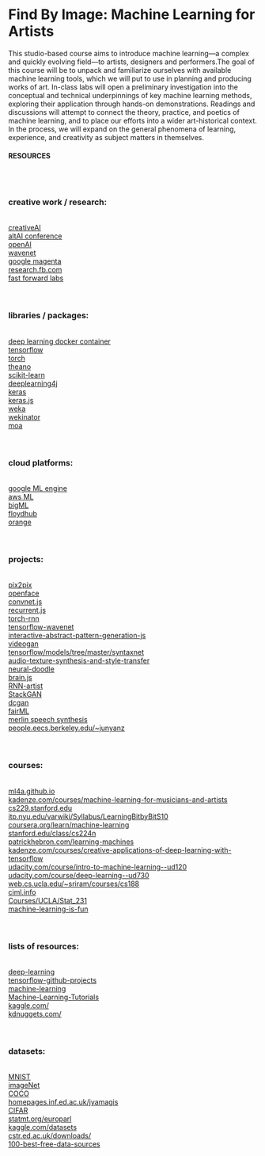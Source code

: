 # Find By Image: Machine Learning for Artists #

This studio-based course aims to introduce machine learning—a complex and quickly evolving field—to artists, designers and performers.The goal of this course will be to unpack and familiarize ourselves with available machine learning tools, which we will put to use in planning and producing works of art. In-class labs will open a preliminary investigation into the conceptual and technical underpinnings of key machine learning methods, exploring their application through hands-on demonstrations. Readings and discussions will attempt to connect the theory, practice, and poetics of machine learning, and to place our efforts into a wider art-historical context. In the process, we will expand on the general phenomena of learning, experience, and creativity as subject matters in themselves.

<div id="resources">
<h4>RESOURCES</h4>
<br><br><h3>creative work / research:</h3>
<br>
<a href="http://www.creativeai.net/">creativeAI</a><br>
<a href="http://genekogan.com/alt-AI/">altAI conference</a><br>
<a href="https://openai.com/">openAI</a><br>
<a href="https://deepmind.com/blog/wavenet-generative-model-raw-audio/">wavenet</a><br>
<a href="https://magenta.tensorflow.org/welcome-to-magenta">google magenta</a><br>
<a href="https://research.fb.com/">research.fb.com</a><br>
<a href="http://www.fastforwardlabs.com/">fast forward labs</a><br>
<br>
<br>
<h3>libraries / packages:</h3>

<br>
<a href="https://github.com/floydhub/dl-docker">deep learning docker container</a><br>
<a href="https://www.tensorflow.org/">tensorflow</a><br>
<a href="http://torch.ch/">torch</a><br>
<a href="http://deeplearning.net/software/theano/">theano</a><br>
<a href="http://scikit-learn.org/stable/index.html">scikit-learn</a><br>
<a href="https://deeplearning4j.org/">deeplearning4j</a><br>
<a href="https://keras.io/">keras</a><br>
<a href="https://github.com/transcranial/keras-js">keras.js</a><br>
<a href="http://www.cs.waikato.ac.nz/~ml/weka/">weka</a><br>
<a href="http://www.wekinator.org/">wekinator</a><br>
<a href="http://moa.cms.waikato.ac.nz/">moa</a><br>
<br><br>
<h3>cloud platforms:</h3>
<br>
<a href="https://cloud.google.com/ml-engine/">google ML engine</a><br>
<a href="https://aws.amazon.com/machine-learning/">aws ML</a><br>
<a href="https://bigml.com/">bigML</a><br>
<a href="https://www.floydhub.com/">floydhub</a><br>
<a href="http://orange.biolab.si/">orange</a><br>
<br><br>
<h3>projects:</h3>
<br>
<a href="https://github.com/affinelayer/pix2pix-tensorflow">pix2pix</a><br>
<a href="http://cmusatyalab.github.io/openface/">openface</a><br>
<a href="http://cs.stanford.edu/people/karpathy/convnetjs/">convnet.js</a><br>
<a href="http://cs.stanford.edu/people/karpathy/recurrentjs/">recurrent.js</a><br>
<a href="https://github.com/jcjohnson/torch-rnn">torch-rnn</a><br>
<a href="https://github.com/ibab/tensorflow-wavenet">tensorflow-wavenet</a><br>
<a href="http://blog.otoro.net/2016/04/24/interactive-abstract-pattern-generation-javascript-demo/">interactive-abstract-pattern-generation-js</a><br>
<a href="https://github.com/cvondrick/videogan">videogan</a><br>
<a href="https://github.com/tensorflow/models/tree/master/syntaxnet">tensorflow/models/tree/master/syntaxnet</a><br>
<a href="https://dmitryulyanov.github.io/audio-texture-synthesis-and-style-transfer/">audio-texture-synthesis-and-style-transfer</a><br>
<a href="https://github.com/alexjc/neural-doodle">neural-doodle</a><br>
<a href="https://github.com/harthur-org/brain.js">brain.js</a><br>
<a href="http://blog.otoro.net/2017/01/01/recurrent-neural-network-artist/">RNN-artist</a><br>
<a href="https://github.com/hanzhanggit/StackGAN">StackGAN</a><br>
<a href="https://github.com/soumith/dcgan.torch">dcgan</a><br>
<a href="https://github.com/adebayoj/fairml">fairML</a><br>
<a href="https://github.com/CSTR-Edinburgh/merlin">merlin speech synthesis</a><br>
<a href="https://people.eecs.berkeley.edu/~junyanz/">people.eecs.berkeley.edu/~junyanz</a><br>
<br><br>
<h3>courses:</h3>
<br>
<a href="https://ml4a.github.io/">ml4a.github.io</a><br>
<a href="https://www.kadenze.com/courses/machine-learning-for-musicians-and-artists-v/info">kadenze.com/courses/machine-learning-for-musicians-and-artists</a><br>
<a href="http://cs229.stanford.edu/">cs229.stanford.edu</a><br>
<a href="https://itp.nyu.edu/varwiki/Syllabus/LearningBitbyBitS10">itp.nyu.edu/varwiki/Syllabus/LearningBitbyBitS10</a><br>
<a href="https://www.coursera.org/learn/machine-learning">coursera.org/learn/machine-learning</a><br>
<a href="http://web.stanford.edu/class/cs224n/">stanford.edu/class/cs224n</a><br>
<a href="http://www.patrickhebron.com/learning-machines/">patrickhebron.com/learning-machines</a><br>
<a href="https://www.kadenze.com/courses/creative-applications-of-deep-learning-with-tensorflow-iv/info">kadenze.com/courses/creative-applications-of-deep-learning-with-tensorflow</a><br>
<a href="https://www.udacity.com/course/intro-to-machine-learning--ud120">udacity.com/course/intro-to-machine-learning--ud120</a><br>
<a href="https://www.udacity.com/course/deep-learning--ud730">udacity.com/course/deep-learning--ud730</a><br>
<a href="http://web.cs.ucla.edu/~sriram/courses/cs188.winter-2017/html/index.html">web.cs.ucla.edu/~sriram/courses/cs188</a><br>
<a href="http://ciml.info/">ciml.info</a><br>
<a href="http://www.stat.ucla.edu/~sczhu/Courses/UCLA/Stat_231/Stat_231.html">Courses/UCLA/Stat_231</a><br>
<a href="https://medium.com/@ageitgey/machine-learning-is-fun-80ea3ec3c471">machine-learning-is-fun</a><br>
<br><br>
<h3>lists of resources:</h3>
<br>
<a href="https://github.com/ChristosChristofidis/awesome-deep-learning">deep-learning</a><br>
<a href="https://github.com/jtoy/awesome-tensorflow#github-projects">tensorflow-github-projects</a><br>
<a href="https://github.com/josephmisiti/awesome-machine-learning">machine-learning</a><br>
<a href="https://github.com/ujjwalkarn/Machine-Learning-Tutorials">Machine-Learning-Tutorials</a><br>
<a href="https://www.kaggle.com/">kaggle.com/</a><br>
<a href="http://www.kdnuggets.com/">kdnuggets.com/</a><br>
<br><br>
<h3>datasets:</h3>
<br>
<a href="http://yann.lecun.com/exdb/mnist/">MNIST</a><br>
<a href="http://image-net.org/">imageNet</a><br>
<a href="http://mscoco.org/">COCO</a><br>
<a href="http://homepages.inf.ed.ac.uk/jyamagis/page3/page58/page58.html">homepages.inf.ed.ac.uk/jyamagis</a><br>
<a href="https://www.cs.toronto.edu/~kriz/cifar.html">CIFAR</a><br>
<a href="http://www.statmt.org/europarl/">statmt.org/europarl</a><br>
<a href="https://www.kaggle.com/datasets">kaggle.com/datasets</a><br>
<a href="http://www.cstr.ed.ac.uk/downloads/">cstr.ed.ac.uk/downloads/</a><br>
<a href="https://www.visualnews.com/2016/07/18/100-best-free-data-sources-infographic/?utm_source=mybridge&utm_medium=blog&utm_campaign=read_more">100-best-free-data-sources</a><br>


</div><!--resources-->
